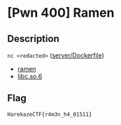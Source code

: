 # [Pwn 400] Ramen
## Description
`nc <redacted>` ([server/Dockerfile](server/Dockerfile))

- [ramen](attachments/ramen)
- [libc.so.6](attachments/libc.so.6)

## Flag
```
HarekazeCTF{r4m3n_h4_01511}
```